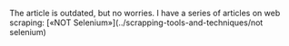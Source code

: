 The article is outdated, but no worries. I have a series of articles on web scraping:
[«NOT Selenium»](../scrapping-tools-and-techniques/not selenium)